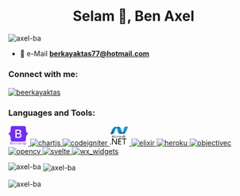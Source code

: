 <h1 align="center">Selam 👋, Ben Axel</h1>
<p align="left"> <img src="https://komarev.com/ghpvc/?username=axel-ba&label=Profile%20views&color=0e75b6&style=flat" alt="axel-ba" /> </p>

- 📧 e-Mail **berkayaktas77@hotmail.com**

<h3 align="left">Connect with me:</h3>
<p align="left">
<a href="https://instagram.com/beerkayaktas" target="blank"><img align="center" src="https://cdn.jsdelivr.net/npm/simple-icons@3.0.1/icons/instagram.svg" alt="beerkayaktas" height="30" width="40" /></a>
</p>

<h3 align="left">Languages and Tools:</h3>
<p align="left"> <a href="https://getbootstrap.com" target="_blank"> <img src="https://raw.githubusercontent.com/devicons/devicon/master/icons/bootstrap/bootstrap-plain-wordmark.svg" alt="bootstrap" width="40" height="40"/> </a> <a href="https://www.chartjs.org" target="_blank"> <img src="https://www.chartjs.org/media/logo-title.svg" alt="chartjs" width="40" height="40"/> </a> <a href="https://codeigniter.com" target="_blank"> <img src="https://cdn.worldvectorlogo.com/logos/codeigniter.svg" alt="codeigniter" width="40" height="40"/> </a> <a href="https://dotnet.microsoft.com/" target="_blank"> <img src="https://raw.githubusercontent.com/devicons/devicon/master/icons/dot-net/dot-net-original-wordmark.svg" alt="dotnet" width="40" height="40"/> </a> <a href="https://elixir-lang.org" target="_blank"> <img src="https://www.vectorlogo.zone/logos/elixir-lang/elixir-lang-icon.svg" alt="elixir" width="40" height="40"/> </a> <a href="https://heroku.com" target="_blank"> <img src="https://www.vectorlogo.zone/logos/heroku/heroku-icon.svg" alt="heroku" width="40" height="40"/> </a> <a href="https://developer.apple.com/library/archive/documentation/Cocoa/Conceptual/ProgrammingWithObjectiveC/Introduction/Introduction.html" target="_blank"> <img src="https://www.vectorlogo.zone/logos/apple_objectivec/apple_objectivec-icon.svg" alt="objectivec" width="40" height="40"/> </a> <a href="https://opencv.org/" target="_blank"> <img src="https://www.vectorlogo.zone/logos/opencv/opencv-icon.svg" alt="opencv" width="40" height="40"/> </a> <a href="https://svelte.dev" target="_blank"> <img src="https://upload.wikimedia.org/wikipedia/commons/1/1b/Svelte_Logo.svg" alt="svelte" width="40" height="40"/> </a> <a href="https://www.wxwidgets.org/" target="_blank"> <img src="https://upload.wikimedia.org/wikipedia/commons/b/bb/WxWidgets.svg" alt="wx_widgets" width="40" height="40"/> </a> </p>

<p><img align="left" src="https://github-readme-stats.vercel.app/api/top-langs?username=axel-ba&show_icons=true&locale=en&layout=compact" alt="axel-ba" /></p>

<p>&nbsp;<img align="center" src="https://github-readme-stats.vercel.app/api?username=axel-ba&show_icons=true&locale=en" alt="axel-ba" /></p>

<p><img align="center" src="https://github-readme-streak-stats.herokuapp.com/?user=axel-ba&" alt="axel-ba" /></p>
